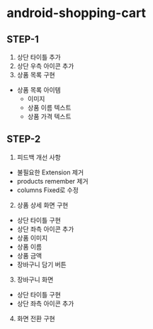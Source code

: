 # android-shopping-cart

## STEP-1
1. 상단 타이틀 추가
2. 상단 우측 아이콘 추가
3. 상품 목록 구현
  - 상품 목록 아이템
    - 이미지
    - 상품 이름 텍스트 
    - 상품 가격 텍스트

## STEP-2
1. 피드백 개선 사항
  - 불필요한 Extension 제거
  - products remember 제거
  - columns Fixed로 수정
2. 상품 상세 화면 구현
  - 상단 타이틀 구현
  - 상단 좌측 아이콘 추가
  - 상품 이미지
  - 상품 이름
  - 상품 금액
  - 장바구니 담기 버튼
3. 장바구니 화면
  - 상단 타이틀 구현
  - 상단 좌측 아이콘 추가
4. 화면 전환 구현


